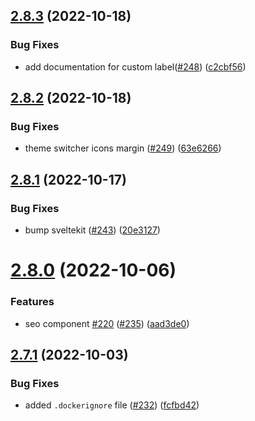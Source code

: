 ## [2.8.3](https://github.com/EddieHubCommunity/good-first-issue-finder/compare/v2.8.2...v2.8.3) (2022-10-18)


### Bug Fixes

* add documentation for custom label([#248](https://github.com/EddieHubCommunity/good-first-issue-finder/issues/248)) ([c2cbf56](https://github.com/EddieHubCommunity/good-first-issue-finder/commit/c2cbf56efec2d481949e3084dc4c6466b0039133))



## [2.8.2](https://github.com/EddieHubCommunity/good-first-issue-finder/compare/v2.8.1...v2.8.2) (2022-10-18)


### Bug Fixes

* theme switcher icons margin ([#249](https://github.com/EddieHubCommunity/good-first-issue-finder/issues/249)) ([63e6266](https://github.com/EddieHubCommunity/good-first-issue-finder/commit/63e62665513c306c6f3038d8ad02db3f22c7bcdd))



## [2.8.1](https://github.com/EddieHubCommunity/good-first-issue-finder/compare/v2.8.0...v2.8.1) (2022-10-17)


### Bug Fixes

* bump sveltekit ([#243](https://github.com/EddieHubCommunity/good-first-issue-finder/issues/243)) ([20e3127](https://github.com/EddieHubCommunity/good-first-issue-finder/commit/20e3127d7e235e2e759ed3fe316c1181674464e6))



# [2.8.0](https://github.com/EddieHubCommunity/good-first-issue-finder/compare/v2.7.1...v2.8.0) (2022-10-06)


### Features

* seo component [#220](https://github.com/EddieHubCommunity/good-first-issue-finder/issues/220) ([#235](https://github.com/EddieHubCommunity/good-first-issue-finder/issues/235)) ([aad3de0](https://github.com/EddieHubCommunity/good-first-issue-finder/commit/aad3de0ec65ba9ef8b906822da2da209c6ed9bc7))



## [2.7.1](https://github.com/EddieHubCommunity/good-first-issue-finder/compare/v2.7.0...v2.7.1) (2022-10-03)


### Bug Fixes

* added `.dockerignore` file ([#232](https://github.com/EddieHubCommunity/good-first-issue-finder/issues/232)) ([fcfbd42](https://github.com/EddieHubCommunity/good-first-issue-finder/commit/fcfbd420a1cc71b8ac2252f046405632f94928b9))



